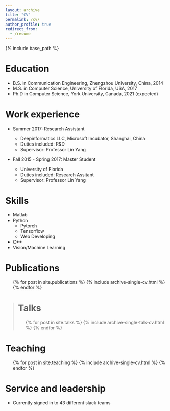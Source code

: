 ```yaml
---
layout: archive
title: "CV"
permalink: /cv/
author_profile: true
redirect_from:
  - /resume
---
```


{% include base_path %}

Education
======
* B.S. in Communication Engineering, Zhengzhou University, China, 2014 
* M.S. in Computer Science, University of Florida, USA, 2017
* Ph.D in Computer Science, York University, Canada, 2021 (expected)

Work experience
======
* Summer 2017: Research Assistant
  * Deepinformatics LLC, Microsoft Incubator, Shanghai, China
  * Duties included: R&D
  * Supervisor: Professor Lin Yang

* Fall 2015 - Spring 2017: Master Student 
  * University of Florida
  * Duties included: Research Assitant
  * Supervisor: Professor Lin Yang
  
Skills
======
* Matlab
* Python
  * Pytorch
  * Tensorflow
  * Web Developing
* C++
* Vision/Machine Learning

Publications
======
  <ul>{% for post in site.publications %}
    {% include archive-single-cv.html %}
  {% endfor %}</ul>
  
> Talks
> ======
>   <ul>{% for post in site.talks %}
>     {% include archive-single-talk-cv.html %}
>   {% endfor %}</ul>
  
Teaching
======
  <ul>{% for post in site.teaching %}
    {% include archive-single-cv.html %}
  {% endfor %}</ul>
  
Service and leadership
======
* Currently signed in to 43 different slack teams
